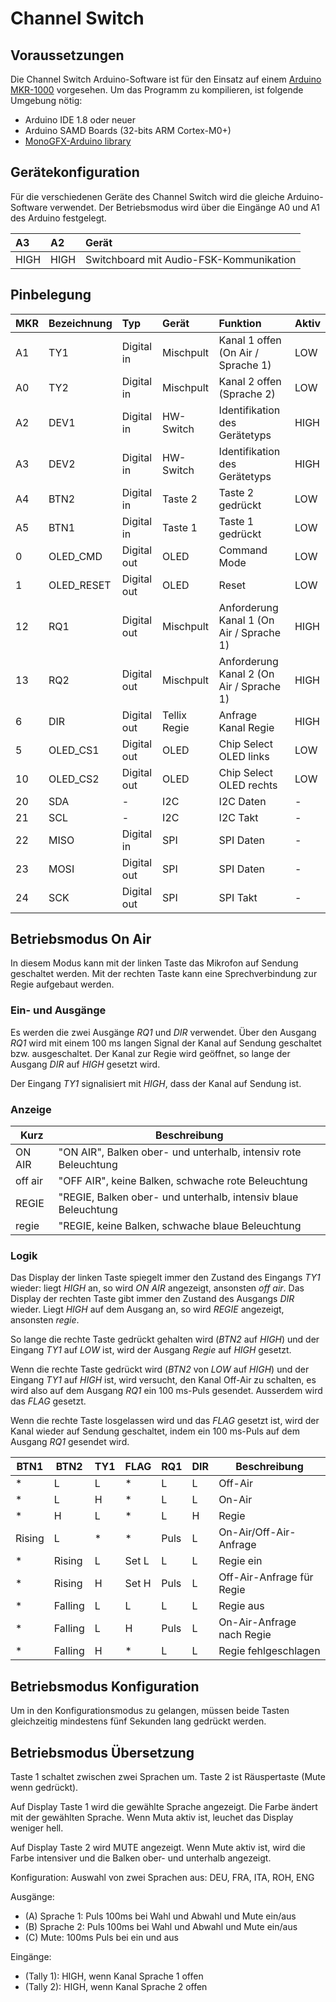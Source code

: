 # Channel Switch

## Voraussetzungen

Die Channel Switch Arduino-Software ist für den Einsatz auf einem [Arduino MKR-1000](https://store.arduino.cc/arduino-mkr1000) vorgesehen. Um das Programm zu kompilieren, ist folgende Umgebung nötig:

* Arduino IDE 1.8 oder neuer
* Arduino SAMD Boards (32-bits ARM Cortex-M0+)
* [MonoGFX-Arduino library](https://github.com/r0the/monogfx-arduino)

## Gerätekonfiguration

Für die verschiedenen Geräte des Channel Switch wird die gleiche Arduino-Software verwendet. Der Betriebsmodus wird über die Eingänge A0 und A1 des Arduino festgelegt.

| A3   | A2   | Gerät                                   |
|:---- |:---- |:--------------------------------------- |
| HIGH | HIGH | Switchboard mit Audio-FSK-Kommunikation |


## Pinbelegung

| MKR | Bezeichnung | Typ         | Gerät        | Funktion                                 | Aktiv |
|:--- |:----------- |:----------- |:------------ |:---------------------------------------- |:----- |
| A1  | TY1         | Digital in  | Mischpult    | Kanal 1 offen (On Air / Sprache 1)       | LOW   |
| A0  | TY2         | Digital in  | Mischpult    | Kanal 2 offen (Sprache 2)                | LOW   |
| A2  | DEV1        | Digital in  | HW-Switch    | Identifikation des Gerätetyps            | HIGH  |
| A3  | DEV2        | Digital in  | HW-Switch    | Identifikation des Gerätetyps            | HIGH  |
| A4  | BTN2        | Digital in  | Taste 2      | Taste 2 gedrückt                         | LOW   |
| A5  | BTN1        | Digital in  | Taste 1      | Taste 1 gedrückt                         | LOW   |
| 0   | OLED_CMD    | Digital out | OLED         | Command Mode                             | LOW   |
| 1   | OLED_RESET  | Digital out | OLED         | Reset                                    | LOW   |
| 12  | RQ1         | Digital out | Mischpult    | Anforderung Kanal 1 (On Air / Sprache 1) | HIGH  |
| 13  | RQ2         | Digital out | Mischpult    | Anforderung Kanal 2 (On Air / Sprache 1) | HIGH  |
| 6   | DIR         | Digital out | Tellix Regie | Anfrage Kanal Regie                      | HIGH  |
| 5   | OLED_CS1    | Digital out | OLED         | Chip Select OLED links                   | LOW   |
| 10  | OLED_CS2    | Digital out | OLED         | Chip Select OLED rechts                  | LOW   |
| 20  | SDA         | -           | I2C          | I2C Daten                                | -     |
| 21  | SCL         | -           | I2C          | I2C Takt                                 | -     |
| 22  | MISO        | Digital in  | SPI          | SPI Daten                                | -     |
| 23  | MOSI        | Digital out | SPI          | SPI Daten                                | -     |
| 24  | SCK         | Digital out | SPI          | SPI Takt                                 | -     |


## Betriebsmodus On Air

In diesem Modus kann mit der linken Taste das Mikrofon auf Sendung geschaltet werden. Mit der rechten Taste kann eine Sprechverbindung zur Regie aufgebaut werden.

### Ein- und Ausgänge

Es werden die zwei Ausgänge *RQ1* und *DIR* verwendet. Über den Ausgang *RQ1* wird mit einem 100 ms langen Signal der Kanal auf Sendung geschaltet bzw. ausgeschaltet. Der Kanal zur Regie wird geöffnet, so lange der Ausgang *DIR* auf *HIGH* gesetzt wird.

Der Eingang *TY1* signalisiert mit *HIGH*, dass der Kanal auf Sendung ist.

### Anzeige

| Kurz    | Beschreibung                                                    |
|---------|-----------------------------------------------------------------|
| ON AIR  | "ON AIR", Balken ober- und unterhalb, intensiv rote Beleuchtung |
| off air | "OFF AIR", keine Balken, schwache rote Beleuchtung              |
| REGIE   | "REGIE, Balken ober- und unterhalb, intensiv blaue Beleuchtung  |
| regie   | "REGIE, keine Balken, schwache blaue Beleuchtung                |

### Logik

Das Display der linken Taste spiegelt immer den Zustand des Eingangs *TY1* wieder: liegt *HIGH* an, so wird *ON AIR* angezeigt, ansonsten *off air*. Das Display der rechten Taste gibt immer den Zustand des Ausgangs *DIR* wieder. Liegt *HIGH* auf dem Ausgang an, so wird *REGIE* angezeigt, ansonsten *regie*.

So lange die rechte Taste gedrückt gehalten wird (*BTN2* auf *HIGH*) und der Eingang *TY1* auf *LOW* ist, wird der Ausgang *Regie* auf *HIGH* gesetzt.

Wenn die rechte Taste gedrückt wird (*BTN2* von *LOW* auf *HIGH*) und der Eingang *TY1* auf *HIGH* ist, wird versucht, den Kanal Off-Air zu schalten, es wird also auf dem Ausgang *RQ1* ein 100 ms-Puls gesendet. Ausserdem wird das *FLAG* gesetzt.

Wenn die rechte Taste losgelassen wird und das *FLAG* gesetzt ist, wird der Kanal wieder auf Sendung geschaltet, indem ein 100 ms-Puls auf dem Ausgang *RQ1* gesendet wird.

| BTN1    | BTN2    | TY1     | FLAG  | RQ1    | DIR   | Beschreibung              |
|---------|---------|---------|-------|--------|-------|---------------------------|
| *       | L       | L       | *     | L      | L     | Off-Air                   |
| *       | L       | H       | *     | L      | L     | On-Air                    |
| *       | H       | L       | *     | L      | H     | Regie                     |
| Rising  | L       | *       | *     | Puls   | L     | On-Air/Off-Air-Anfrage    |
| *       | Rising  | L       | Set L | L      | L     | Regie ein                 |
| *       | Rising  | H       | Set H | Puls   | L     | Off-Air-Anfrage für Regie |
| *       | Falling | L       | L     | L      | L     | Regie aus                 |
| *       | Falling | L       | H     | Puls   | L     | On-Air-Anfrage nach Regie |
| *       | Falling | H       | *     | L      | L     | Regie fehlgeschlagen      |

## Betriebsmodus Konfiguration

Um in den Konfigurationsmodus zu gelangen, müssen beide Tasten gleichzeitig mindestens fünf Sekunden lang gedrückt werden.

## Betriebsmodus Übersetzung

Taste 1 schaltet zwischen zwei Sprachen um.
Taste 2 ist Räuspertaste (Mute wenn gedrückt).

Auf Display Taste 1 wird die gewählte Sprache angezeigt.
Die Farbe ändert mit der gewählten Sprache.
Wenn Muta aktiv ist, leuchet das Display weniger hell.

Auf Display Taste 2 wird MUTE angezeigt.
Wenn Mute aktiv ist, wird die Farbe intensiver und die Balken ober- und unterhalb angezeigt.

Konfiguration: Auswahl von zwei Sprachen aus: DEU, FRA, ITA, ROH, ENG

Ausgänge:
- (A) Sprache 1: Puls 100ms bei Wahl und Abwahl und Mute ein/aus
- (B) Sprache 2: Puls 100ms bei Wahl und Abwahl und Mute ein/aus
- (C) Mute: 100ms Puls bei ein und aus

Eingänge:
- (Tally 1): HIGH, wenn Kanal Sprache 1 offen
- (Tally 2): HIGH, wenn Kanal Sprache 2 offen
